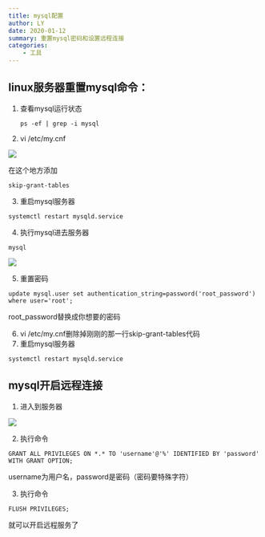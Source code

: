 ```yaml
---
title: mysql配置
author: LY
date: 2020-01-12
summary: 重置mysql密码和设置远程连接
categories:
    - 工具
---
```




## linux服务器重置mysql命令：

1. 查看mysql运行状态

   ```
   ps -ef | grep -i mysql
   ```

2. vi /etc/my.cnf

![](https://txy-tc-ly-1256104767.cos.ap-guangzhou.myqcloud.com/20200110172922.png)

在这个地方添加

```
skip-grant-tables
```



3. 重启mysql服务器

```
systemctl restart mysqld.service
```

4. 执行mysql进去服务器

```
mysql
```

![](https://txy-tc-ly-1256104767.cos.ap-guangzhou.myqcloud.com/20200110173028.png)

5. 重置密码

```
update mysql.user set authentication_string=password('root_password') where user='root';
```

root_password替换成你想要的密码

6. vi /etc/my.cnf删除掉刚刚的那一行skip-grant-tables代码
7. 重启mysql服务器

```
systemctl restart mysqld.service
```



## mysql开启远程连接

1. 进入到服务器

![](https://txy-tc-ly-1256104767.cos.ap-guangzhou.myqcloud.com/20200110173028.png)

2. 执行命令

```
GRANT ALL PRIVILEGES ON *.* TO 'username'@'%' IDENTIFIED BY 'password' WITH GRANT OPTION;
```

username为用户名，password是密码（密码要特殊字符）

3. 执行命令

```
FLUSH PRIVILEGES;
```

就可以开启远程服务了

